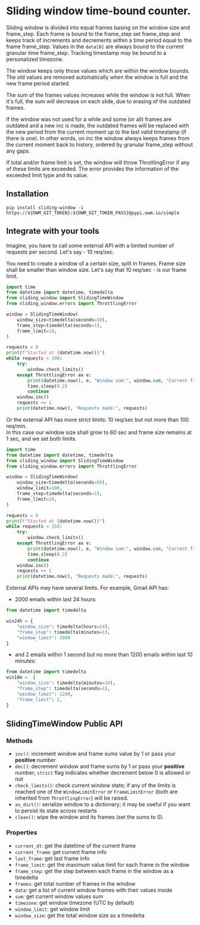 # Sliding window time-bound counter.

Sliding window is divided into equal frames basing on the window size and frame_step.
Each frame is bound to the frame_step set frame_step and keeps track of increments and decrements
within a time period equal to the frame frame_step. Values in the ``data[0]`` are always bound
to the current granular time frame_step. Tracking timestamp may be bound to a personalized timezone.

The window keeps only those values which are within the window bounds. The old values are removed
automatically when the window is full and the new frame period started.

The sum of the frames values increases while the window is not full. When it's full, the sum will
decrease on each slide, due to erasing of the outdated frames.

If the window was not used for a while and some (or all) frames are outdated and a new inc
is made, the outdated frames will be replaced with the new period from the current moment
up to the last valid timestamp (if there is one). In other words, on inc the window always
keeps frames from the current moment back to history, ordered by granular frame_step without any gaps.

If total and/or frame limit is set, the window will throw ThrottlingError if any of these limits
are exceeded. The error provides the information of the exceeded limit type and its value.

## Installation

```
pip install sliding-window -i https://${OWM_GIT_TOKEN}:${OWM_GIT_TOKEN_PASS}@pypi.owm.io/simple
```

## Integrate with your tools

Imagine, you have to call some external API with a limited number of requests per second. 
Let's say - 10 req/sec.

You need to create a window of a certain size, split in frames. Frame size shall be smaller than window size.
Let's say that 10 req/sec - is our frame limit. 

```python
import time
from datetime import datetime, timedelta
from sliding_window import SlidingTimeWindow
from sliding_window.errors import ThrottlingError

window = SlidingTimeWindow(
    window_size=timedelta(seconds=10),
    frame_step=timedelta(seconds=1),
    frame_limit=10,
)

requests = 0
print(f"Started at {datetime.now()}")
while requests < 100:
    try:
        window.check_limits()
    except ThrottlingError as e:
        print(datetime.now(), e, "Window sum:", window.sum, "Current frame:", window.current_frame)
        time.sleep(0.2)
        continue
    window.inc()
    requests += 1
    print(datetime.now(), "Requests made:", requests)
```

Or the external API has more strict limits: 10 req/sec but not more than 100 req/min.  
In this case our window size shall grow to 60 sec and frame size remains at 1 sec, and we set both limits.

```python
import time
from datetime import datetime, timedelta
from sliding_window import SlidingTimeWindow
from sliding_window.errors import ThrottlingError

window = SlidingTimeWindow(
    window_size=timedelta(seconds=60),
    window_limit=100,
    frame_step=timedelta(seconds=1),
    frame_limit=10,
)

requests = 0
print(f"Started at {datetime.now()}")
while requests < 150:
    try:
        window.check_limits()
    except ThrottlingError as e:
        print(datetime.now(), e, "Window sum:", window.sum, "Current frame:", window.current_frame)
        time.sleep(0.2)
        continue
    window.inc()
    requests += 1
    print(datetime.now(), "Requests made:", requests)
```

External APIs may have several limits. For example, Gmail API has:
- 2000 emails within last 24 hours:

```python
from datetime import timedelta

win24h = {
    "window_size": timedelta(hours=24), 
    "frame_step": timedelta(minutes=1), 
    "window_limit": 2000
}
```

- and 2 emails within 1 second but no more than 1200 emails within last 10 minutes: 
```python
from datetime import timedelta
win10m =  {
    "window_size": timedelta(minutes=10),
    "frame_step": timedelta(seconds=1),
    "window_limit": 1200,
    "frame_limit": 2,
}
```

## SlidingTimeWindow Public API
### Methods
- `inc()`: increment window and frame sums value by 1 or pass your **positive** number
- `dec()`: decrement window and frame sums by 1 or pass your **positive** number; `strict` flag indicates whether decrement below 0 is allowed or not
- `check_limits()`: check current window state; if any of the limits is reached one of the `WindowLimitError` or `FrameLimitError` (both are inherited from `ThrottlingError`) will be raised.
- `as_dict()`: serialize window to a dictionary; it may be useful if you want to persist its state across restarts
- `clean()`: wipe the window and its frames (set the sums to 0).

### Properties
- `current_dt`: get the datetime of the current frame
- `current_frame`: get current frame info
- `last_frame`: get last frame info
- `frame_limit`: get the maximum value limit for each frame in the window
- `frame_step`: get the step between each frame in the window as a timedelta
- `frames`: get total number of frames in the window
- `data`: get a list of current window frames with their values inside
- `sum`: get current window values sum
- `timezone`: get window timezone (UTC by default)
- `window_limit`: get window limit
- `window_size`: get the total window size as a timedelta
```
